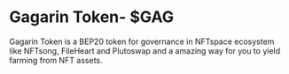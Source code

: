 # Gagarin Token- $GAG

Gagarin Token is a BEP20 token for governance in NFTspace ecosystem like NFTsong, FileHeart and Plutoswap and a amazing way for you to yield farming from NFT assets.
